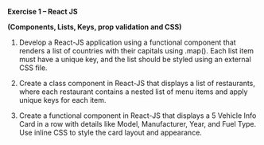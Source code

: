 **Exercise 1 – React JS**

**(Components, Lists, Keys, prop validation and CSS)**

  
  

1. Develop a React-JS application using a functional component that renders a list of countries with their capitals using .map(). Each list item must have a unique key, and the list should be styled using an external CSS file.
    
2. Create a class component in React-JS that displays a list of restaurants, where each restaurant contains a nested list of menu items and apply unique keys for each item.
    
3. Create a functional component in React-JS that displays a 5 Vehicle Info Card in a row with details like Model, Manufacturer, Year, and Fuel Type. Use inline CSS to style the card layout and appearance.